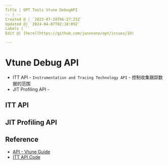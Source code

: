 ```yaml
---
Title | OPT Tools Vtune DebugAPI
-- | --
Created @ | `2023-07-20T06:27:25Z`
Updated @| `2024-04-07T02:18:09Z`
Labels | ``
Edit @| [here](https://github.com/junxnone/opt/issues/10)

---
```

# Vtune Debug API
- ITT API - `Instrumentation and Tracing Technology API` - 控制收集跟踪数据的范围
- JIT Profiling API - 

## ITT API


## JIT Profiling API

## Reference
- [API - Vtune Guide](https://www.intel.com/content/www/us/en/docs/vtune-profiler/user-guide/2023-0/api-support.html)
- [ITT API Code](https://github.com/intel/ittapi)

